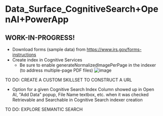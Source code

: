 # Data_Surface_CognitiveSearch+OpenAI+PowerApp
## WORK-IN-PROGRESS!

* Download forms (sample data) from https://www.irs.gov/forms-instructions
* Create index in Cognitive Services
  * Be sure to enable generateNormalizedImagePerPage in the indexer (to address multiple-page PDF files)
    ![image](https://github.com/richchapler/AzureSolutions/assets/44923999/c6aec6f1-c186-424b-bc95-0c724028d25e)

TO DO: CREATE A CUSTOM SKILLSET TO CONSTRUCT A URL

* Option for a given Cognitive Search Index Column showed up in Open AI, "Add Data" popup, File Name textbox, etc. when it was checked Retrievable and Searchable in Cognitive Search indexer creation

TO DO: EXPLORE SEMANTIC SEARCH
